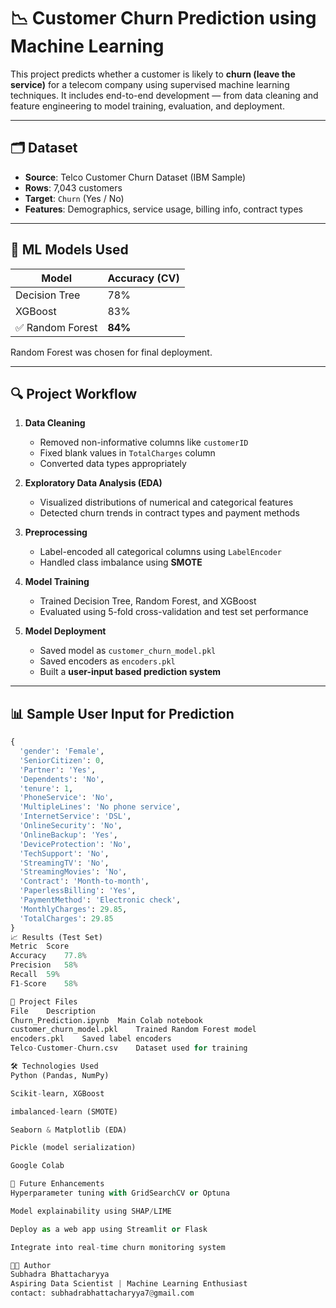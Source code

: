 # 📉 Customer Churn Prediction using Machine Learning

This project predicts whether a customer is likely to **churn (leave the service)** for a telecom company using supervised machine learning techniques. It includes end-to-end development — from data cleaning and feature engineering to model training, evaluation, and deployment.

---

## 🗂️ Dataset

- **Source**: Telco Customer Churn Dataset (IBM Sample)
- **Rows**: 7,043 customers
- **Target**: `Churn` (Yes / No)
- **Features**: Demographics, service usage, billing info, contract types

---

## 🧠 ML Models Used

| Model            | Accuracy (CV) |
|------------------|---------------|
| Decision Tree    | 78%           |
| XGBoost          | 83%           |
| ✅ Random Forest | **84%**       |

Random Forest was chosen for final deployment.

---

## 🔍 Project Workflow

1. **Data Cleaning**
   - Removed non-informative columns like `customerID`
   - Fixed blank values in `TotalCharges` column
   - Converted data types appropriately

2. **Exploratory Data Analysis (EDA)**
   - Visualized distributions of numerical and categorical features
   - Detected churn trends in contract types and payment methods

3. **Preprocessing**
   - Label-encoded all categorical columns using `LabelEncoder`
   - Handled class imbalance using **SMOTE**

4. **Model Training**
   - Trained Decision Tree, Random Forest, and XGBoost
   - Evaluated using 5-fold cross-validation and test set performance

5. **Model Deployment**
   - Saved model as `customer_churn_model.pkl`
   - Saved encoders as `encoders.pkl`
   - Built a **user-input based prediction system**

---

## 📊 Sample User Input for Prediction

```python
{
  'gender': 'Female',
  'SeniorCitizen': 0,
  'Partner': 'Yes',
  'Dependents': 'No',
  'tenure': 1,
  'PhoneService': 'No',
  'MultipleLines': 'No phone service',
  'InternetService': 'DSL',
  'OnlineSecurity': 'No',
  'OnlineBackup': 'Yes',
  'DeviceProtection': 'No',
  'TechSupport': 'No',
  'StreamingTV': 'No',
  'StreamingMovies': 'No',
  'Contract': 'Month-to-month',
  'PaperlessBilling': 'Yes',
  'PaymentMethod': 'Electronic check',
  'MonthlyCharges': 29.85,
  'TotalCharges': 29.85
}
📈 Results (Test Set)
Metric	Score
Accuracy	77.8%
Precision	58%
Recall	59%
F1-Score	58%

💾 Project Files
File	Description
Churn_Prediction.ipynb	Main Colab notebook
customer_churn_model.pkl	Trained Random Forest model
encoders.pkl	Saved label encoders
Telco-Customer-Churn.csv	Dataset used for training

🛠 Technologies Used
Python (Pandas, NumPy)

Scikit-learn, XGBoost

imbalanced-learn (SMOTE)

Seaborn & Matplotlib (EDA)

Pickle (model serialization)

Google Colab

🚀 Future Enhancements
Hyperparameter tuning with GridSearchCV or Optuna

Model explainability using SHAP/LIME

Deploy as a web app using Streamlit or Flask

Integrate into real-time churn monitoring system

👩‍💻 Author
Subhadra Bhattacharyya
Aspiring Data Scientist | Machine Learning Enthusiast
contact: subhadrabhattacharyya7@gmail.com
